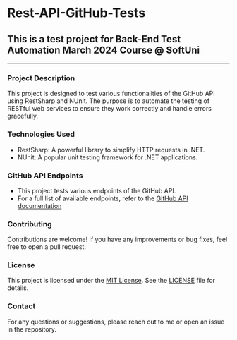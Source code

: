 # Rest-API-GitHub-Tests
## This is a test project for Back-End Test Automation March 2024 Course @ SoftUni
---
### Project Description
This project is designed to test various functionalities of the GitHub API using RestSharp and NUnit. The purpose is to automate the testing of RESTful web services to ensure they work correctly and handle errors gracefully.

### Technologies Used
- RestSharp: A powerful library to simplify HTTP requests in .NET.
- NUnit: A popular unit testing framework for .NET applications.

### GitHub API Endpoints
- This project tests various endpoints of the GitHub API.
- For a full list of available endpoints, refer to the [GitHub API documentation](https://docs.github.com/en/rest)

### Contributing
Contributions are welcome! If you have any improvements or bug fixes, feel free to open a pull request.

### License
This project is licensed under the [MIT License](LICENSE). See the [LICENSE](LICENSE) file for details.

### Contact
For any questions or suggestions, please reach out to me or open an issue in the repository.
